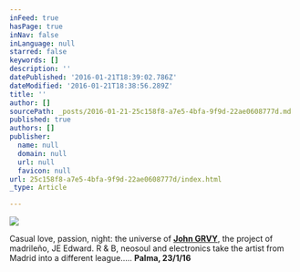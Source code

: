 ```yaml
---
inFeed: true
hasPage: true
inNav: false
inLanguage: null
starred: false
keywords: []
description: ''
datePublished: '2016-01-21T18:39:02.786Z'
dateModified: '2016-01-21T18:38:56.289Z'
title: ''
author: []
sourcePath: _posts/2016-01-21-25c158f8-a7e5-4bfa-9f9d-22ae0608777d.md
published: true
authors: []
publisher:
  name: null
  domain: null
  url: null
  favicon: null
url: 25c158f8-a7e5-4bfa-9f9d-22ae0608777d/index.html
_type: Article

---
```

![](https://the-grid-user-content.s3-us-west-2.amazonaws.com/f34af62b-f067-48e8-be54-cc77685ee50e.jpg)

Casual love, passion, night: the universe of **[John GRVY][0]**, the project of madrileño, JE Edward. R & B, neosoul and electronics take the artist from Madrid into a different league..... **Palma, 23/1/16**

[0]: http://www.keeptakinthemed.com/john-grvy.html